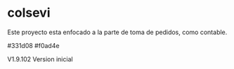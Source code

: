 # colsevi

Este proyecto esta enfocado a la parte de toma de pedidos, como contable.


#331d08
#f0ad4e



V1.9.102 Version inicial
